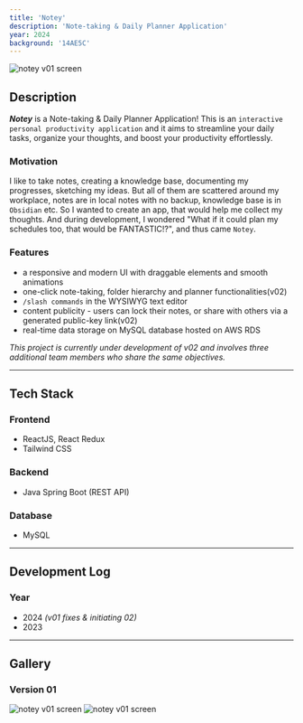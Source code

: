 ```yaml
---
title: 'Notey'
description: 'Note-taking & Daily Planner Application'
year: 2024
background: '14AE5C'
---
```

![notey v01 screen](/assets/projects/notey_01.png) 

## Description
***Notey*** is a Note-taking & Daily Planner Application! This is an `interactive personal productivity application` and it aims to streamline your daily tasks, organize your thoughts, and boost your productivity effortlessly.

### Motivation
I like to take notes, creating a knowledge base, documenting my progresses, sketching my ideas. But all of them are scattered around my workplace, notes are in local notes with no backup, knowledge base is in `Obsidian` etc. So I wanted to create an app, that would help me collect my thoughts. And during development, I wondered "What if it could plan my schedules too, that would be FANTASTIC!?", and thus came `Notey`.

### Features
- a responsive and modern UI with draggable elements and smooth animations
- one-click note-taking, folder hierarchy and planner functionalities(v02)
- `/slash commands` in the WYSIWYG text editor
- content publicity - users can lock their notes, or share with others via a generated public-key link(v02)
- real-time data storage on MySQL database hosted on AWS RDS

*This project is currently under development of v02 and involves three additional team members who share the same objectives.*

---

## Tech Stack
### Frontend
- ReactJS, React Redux
- Tailwind CSS
### Backend
- Java Spring Boot (REST API)
### Database
- MySQL

---

## Development Log
### Year
- 2024 *(v01 fixes & initiating 02)*
- 2023

---

## Gallery
### Version 01
![notey v01 screen](/assets/projects/notey_02.png)
![notey v01 screen](/assets/projects/notey_03.png) 


